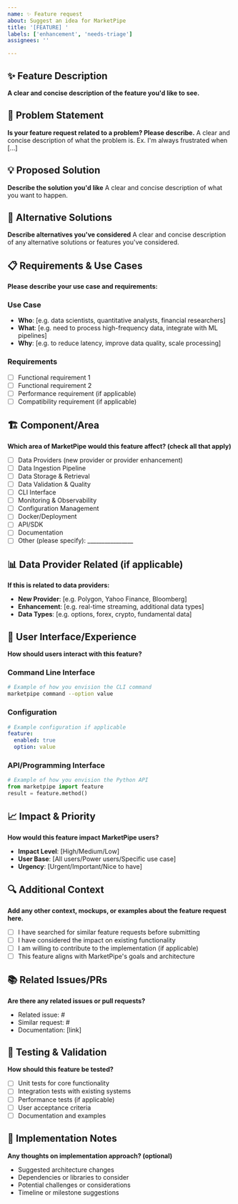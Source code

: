 ```yaml
---
name: ✨ Feature request
about: Suggest an idea for MarketPipe
title: '[FEATURE] '
labels: ['enhancement', 'needs-triage']
assignees: ''

---
```


## ✨ Feature Description

**A clear and concise description of the feature you'd like to see.**

## 🎯 Problem Statement

**Is your feature request related to a problem? Please describe.**
A clear and concise description of what the problem is. Ex. I'm always frustrated when [...]

## 💡 Proposed Solution

**Describe the solution you'd like**
A clear and concise description of what you want to happen.

## 🔄 Alternative Solutions

**Describe alternatives you've considered**
A clear and concise description of any alternative solutions or features you've considered.

## 📋 Requirements & Use Cases

**Please describe your use case and requirements:**

### Use Case
- **Who**: [e.g. data scientists, quantitative analysts, financial researchers]
- **What**: [e.g. need to process high-frequency data, integrate with ML pipelines]
- **Why**: [e.g. to reduce latency, improve data quality, scale processing]

### Requirements
- [ ] Functional requirement 1
- [ ] Functional requirement 2
- [ ] Performance requirement (if applicable)
- [ ] Compatibility requirement (if applicable)

## 🏗️ Component/Area

**Which area of MarketPipe would this feature affect? (check all that apply)**

- [ ] Data Providers (new provider or provider enhancement)
- [ ] Data Ingestion Pipeline
- [ ] Data Storage & Retrieval
- [ ] Data Validation & Quality
- [ ] CLI Interface
- [ ] Monitoring & Observability
- [ ] Configuration Management
- [ ] Docker/Deployment
- [ ] API/SDK
- [ ] Documentation
- [ ] Other (please specify): ________________

## 📊 Data Provider Related (if applicable)

**If this is related to data providers:**

- **New Provider**: [e.g. Polygon, Yahoo Finance, Bloomberg]
- **Enhancement**: [e.g. real-time streaming, additional data types]
- **Data Types**: [e.g. options, forex, crypto, fundamental data]

## 🎨 User Interface/Experience

**How should users interact with this feature?**

### Command Line Interface
```bash
# Example of how you envision the CLI command
marketpipe command --option value
```

### Configuration
```yaml
# Example configuration if applicable
feature:
  enabled: true
  option: value
```

### API/Programming Interface
```python
# Example of how you envision the Python API
from marketpipe import feature
result = feature.method()
```

## 📈 Impact & Priority

**How would this feature impact MarketPipe users?**

- **Impact Level**: [High/Medium/Low]
- **User Base**: [All users/Power users/Specific use case]
- **Urgency**: [Urgent/Important/Nice to have]

## 🔍 Additional Context

**Add any other context, mockups, or examples about the feature request here.**

- [ ] I have searched for similar feature requests before submitting
- [ ] I have considered the impact on existing functionality
- [ ] I am willing to contribute to the implementation (if applicable)
- [ ] This feature aligns with MarketPipe's goals and architecture

## 📚 Related Issues/PRs

**Are there any related issues or pull requests?**

- Related issue: #
- Similar request: #
- Documentation: [link]

## 🧪 Testing & Validation

**How should this feature be tested?**

- [ ] Unit tests for core functionality
- [ ] Integration tests with existing systems
- [ ] Performance tests (if applicable)
- [ ] User acceptance criteria
- [ ] Documentation and examples

## 📝 Implementation Notes

**Any thoughts on implementation approach? (optional)**

- Suggested architecture changes
- Dependencies or libraries to consider
- Potential challenges or considerations
- Timeline or milestone suggestions 